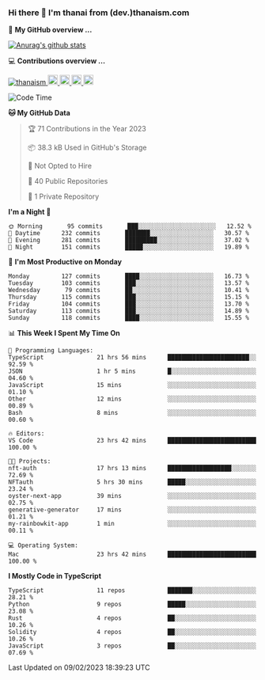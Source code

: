 ### Hi there 👋 I'm thanai from (dev.)thanaism.com

<!-- バッジ関連 -->
<!--
メイン：https://shields.io/category/social
GitHub view：https://github.com/antonkomarev/github-profile-views-counter
Qiita contributions：https://qiita.com/mikkame/items/f2c60d9caf8a8e38ec50
 -->

🍎 **My GitHub overview ...**

<!-- GitHubトロフィー -->
<!--
https://github.com/ryo-ma/github-profile-trophy
 -->

<!-- [![trophy](https://github-profile-trophy.vercel.app/?username=thanaism)](https://github.com/thanaism/thanaism) -->

<!-- GitHubステータス -->
<!--
https://github.com/anuraghazra/github-readme-stats
 -->

[![Anurag's github stats](https://github-readme-stats.vercel.app/api?username=thanaism&count_private=true&show_icons=true)](https://github.com/thanaism/thanaism)

<!-- [![ReadMe Card](https://github-readme-stats.vercel.app/api/pin/?username=thanaism&repo=thanaism)](https://github.com/thanaism/thanaism) -->

<!-- Skill icons -->
<!--
https://rahuldkjain.github.io/gh-profile-readme-generator/
 -->

💻 **Contributions overview ...**

<p align="left">

  <a href="https://github.com/thanaism/thanaism/">
    <img src="https://komarev.com/ghpvc/?username=thanaism" alt="thanaism" />
  </a>
  <a href="http://twitter.com/okinawa__noodle">
    <img height="20" src="https://img.shields.io/twitter/follow/okinawa__noodle?label=Twitter&logo=twitter&style=flat" />
  </a>
  <a href="https://github.com/thanaism">
    <img height="20" src="https://img.shields.io/github/followers/thanaism?label=follow&logo=github&style=flat" />
  </a>
  <!-- <a href="https://www.reddit.com/user/thanaism">
    <img height="20" src="https://img.shields.io/reddit/user-karma/combined/thanaism?label=Reddit&logo=reddit&style=flat" />
  </a>
  <a href="https://stackoverflow.com/users/5720201/thanaism">
    <img height="20" src="https://img.shields.io/stackexchange/stackoverflow/r/5720201?label=StackOverflow&logo=stack-overflow&style=flat" /> -->
  </a>
  <a href="http://qiita.com/thanai">
    <img height="20" src="https://qiita-badge.apiapi.app/s/thanai/posts.svg" />
  </a>
  <//qiita.com/thanai">
    <img height="20" src="https://qiita-badge.apiapi.app/s/thanai/contributions.svg" />
  </a>
</p>

<!--START_SECTION:waka-->
![Code Time](http://img.shields.io/badge/Code%20Time-1%2C258%20hrs%2030%20mins-blue)

**🐱 My GitHub Data** 

> 🏆 71 Contributions in the Year 2023
 > 
> 📦 38.3 kB Used in GitHub's Storage 
 > 
> 🚫 Not Opted to Hire
 > 
> 📜 40 Public Repositories 
 > 
> 🔑 1 Private Repository 
 > 
**I'm a Night 🦉** 

```text
🌞 Morning       95 commits       ███░░░░░░░░░░░░░░░░░░░░░░   12.52 % 
🌆 Daytime      232 commits       ███████░░░░░░░░░░░░░░░░░░   30.57 % 
🌃 Evening      281 commits       █████████░░░░░░░░░░░░░░░░   37.02 % 
🌙 Night        151 commits       █████░░░░░░░░░░░░░░░░░░░░   19.89 % 

```
📅 **I'm Most Productive on Monday** 

```text
Monday         127 commits       ████░░░░░░░░░░░░░░░░░░░░░   16.73 % 
Tuesday        103 commits       ███░░░░░░░░░░░░░░░░░░░░░░   13.57 % 
Wednesday       79 commits       ██░░░░░░░░░░░░░░░░░░░░░░░   10.41 % 
Thursday       115 commits       ███░░░░░░░░░░░░░░░░░░░░░░   15.15 % 
Friday         104 commits       ███░░░░░░░░░░░░░░░░░░░░░░   13.70 % 
Saturday       113 commits       ███░░░░░░░░░░░░░░░░░░░░░░   14.89 % 
Sunday         118 commits       ████░░░░░░░░░░░░░░░░░░░░░   15.55 % 

```


📊 **This Week I Spent My Time On** 

```text
💬 Programming Languages: 
TypeScript               21 hrs 56 mins      ███████████████████████░░   92.59 % 
JSON                     1 hr 5 mins         █░░░░░░░░░░░░░░░░░░░░░░░░   04.60 % 
JavaScript               15 mins             ░░░░░░░░░░░░░░░░░░░░░░░░░   01.10 % 
Other                    12 mins             ░░░░░░░░░░░░░░░░░░░░░░░░░   00.89 % 
Bash                     8 mins              ░░░░░░░░░░░░░░░░░░░░░░░░░   00.60 % 

🔥 Editors: 
VS Code                  23 hrs 42 mins      █████████████████████████   100.00 % 

🐱‍💻 Projects: 
nft-auth                 17 hrs 13 mins      ██████████████████░░░░░░░   72.69 % 
NFTauth                  5 hrs 30 mins       █████░░░░░░░░░░░░░░░░░░░░   23.24 % 
oyster-next-app          39 mins             ░░░░░░░░░░░░░░░░░░░░░░░░░   02.75 % 
generative-generator     17 mins             ░░░░░░░░░░░░░░░░░░░░░░░░░   01.21 % 
my-rainbowkit-app        1 min               ░░░░░░░░░░░░░░░░░░░░░░░░░   00.11 % 

💻 Operating System: 
Mac                      23 hrs 42 mins      █████████████████████████   100.00 % 

```

**I Mostly Code in TypeScript** 

```text
TypeScript               11 repos            ███████░░░░░░░░░░░░░░░░░░   28.21 % 
Python                   9 repos             █████░░░░░░░░░░░░░░░░░░░░   23.08 % 
Rust                     4 repos             ██░░░░░░░░░░░░░░░░░░░░░░░   10.26 % 
Solidity                 4 repos             ██░░░░░░░░░░░░░░░░░░░░░░░   10.26 % 
JavaScript               3 repos             ██░░░░░░░░░░░░░░░░░░░░░░░   07.69 % 

```



 Last Updated on 09/02/2023 18:39:23 UTC
<!--END_SECTION:waka-->
